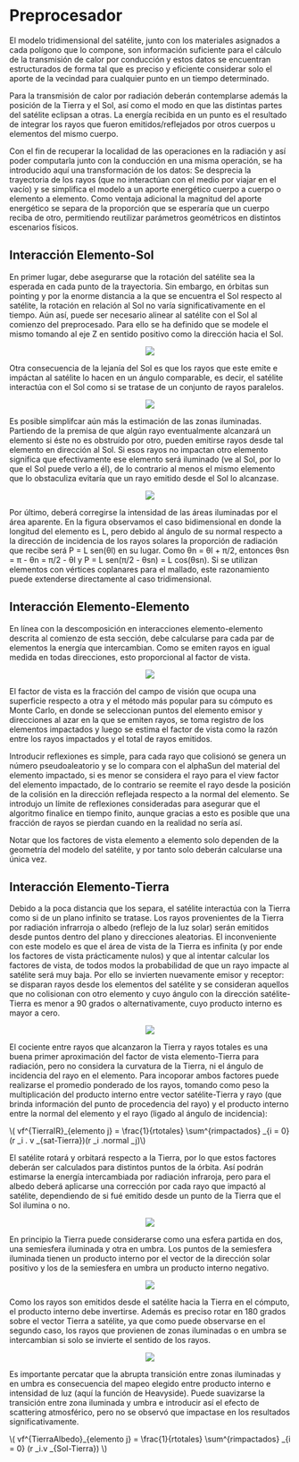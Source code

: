 # Preprocesador

El modelo tridimensional del satélite, junto con los materiales asignados a cada polígono que lo compone, son información suficiente para el cálculo de la transmisión de calor por conducción y estos datos se encuentran estructurados de forma tal que es preciso y eficiente considerar solo el aporte de la vecindad para cualquier punto en un tiempo determinado.

Para la transmisión de calor por radiación deberán contemplarse además la posición de la Tierra y el Sol, así como el modo en que las distintas partes del satélite eclipsan a otras. La energía recibida en un punto es el resultado de integrar los rayos que fueron emitidos/reflejados por otros cuerpos u elementos del mismo cuerpo.

Con el fin de recuperar la localidad de las operaciones en la radiación y así poder computarla junto con la conducción en una misma operación, se ha introducido aquí una transformación de los datos: Se desprecia la trayectoria de los rayos (que no interactúan con el medio por viajar en el vacío) y se simplifica el modelo a un aporte energético cuerpo a cuerpo o elemento a elemento. Como ventaja adicional la magnitud del aporte energético se separa de la proporción que se esperaría que un cuerpo reciba de otro, permitiendo reutilizar parámetros geométricos en distintos escenarios físicos.



## Interacción Elemento-Sol

En primer lugar, debe asegurarse que la rotación del satélite sea la esperada en cada punto de la trayectoria.  Sin embargo, en órbitas sun pointing y por la enorme distancia a la que se encuentra el Sol respecto al satélite, la rotación en relación al Sol no varía significativamente en el tiempo. Aún así, puede ser necesario alinear al satélite con el Sol al comienzo del preprocesado. Para ello se ha definido que se modele el mismo tomando al eje Z en sentido positivo como la dirección hacia el Sol. 

<center><img src="images/sat_rotation.png" ...></center>

Otra consecuencia de la lejanía del Sol es que los rayos que este emite e impáctan al satélite lo hacen en un ángulo comparable, es decir, el satélite interactúa con el Sol como si se tratase de un conjunto de rayos paralelos.

<center><img src="images/sun_ray_parallel.png" ...></center>

Es posible simplifcar aún más la estimación de las zonas iluminadas. Partiendo de la premisa de que algún rayo eventualmente alcanzará un elemento si éste no es obstruído por otro, pueden emitirse rayos desde tal elemento en dirección al Sol. Si esos rayos no impactan otro elemento significa que efectivamente ese elemento será iluminado (ve al Sol, por lo que el Sol puede verlo a él), de lo contrario al menos el mismo elemento que lo obstaculiza evitaría que un rayo emitido desde el Sol lo alcanzase.

<center><img src="images/sun_ray_aparent_area.png" ...></center>

Por último, deberá corregirse la intensidad de las áreas iluminadas por el área aparente. En la figura observamos el caso bidimensional en donde la longitud del elemento es L, pero debido al ángulo de su normal respecto a la dirección de incidencia de los rayos solares la proporción de radiación que recibe será P = L sen(θl) en su lugar.  Como θn = θl + π/2, entonces θsn = π - θn = π/2 - θl y P = L sen(π/2 - θsn) = L cos(θsn). Si se utilizan elementos con vértices coplanares para el mallado, este razonamiento puede extenderse directamente al caso tridimensional.



## Interacción Elemento-Elemento

En línea con la descomposición en interacciones elemento-elemento descrita al comienzo de esta sección, debe calcularse para cada par de elementos la energía que intercambian. Como se emiten rayos en igual medida en todas direcciones, esto proporcional al factor de vista.

<center><img src="images/view_factor.png" ...></center>

El factor de vista es la fracción del campo de visión que ocupa una superficie respecto a otra y el método más popular para su cómputo es Monte Carlo, en donde se seleccionan puntos del elemento emisor y direcciones al azar en la que se emiten rayos, se toma registro de los elementos impactados y luego se estima el factor de vista como la razón entre los rayos impactados y el total de rayos emitidos.

Introducir reflexiones es simple, para cada rayo que colisionó se genera un número pseudoaleatorio y se lo compara con el alphaSun del material del elemento impactado, si es menor se considera el rayo para el view factor del elemento impactado, de lo contrario se reemite el rayo desde la posición de la colisión en la dirección reflejada respecto a la normal del elemento. Se introdujo un límite de reflexiones consideradas para asegurar que el algoritmo finalice en tiempo finito, aunque gracias a esto es posible que una fracción de rayos se pierdan cuando en la realidad no sería así.

Notar que los factores de vista elemento a elemento solo dependen de la geometría del modelo del satélite, y por tanto solo deberán calcularse una única vez.



## Interacción Elemento-Tierra

Debido a la poca distancia que los separa, el satélite interactúa con la Tierra como si de un plano infinito se tratase. Los rayos provenientes de la Tierra por radiación infrarroja o albedo (reflejo de la luz solar) serán emitidos desde puntos dentro del plano y direcciones aleatorias. El inconveniente con este modelo es que el área de vista de la Tierra es infinita (y por ende los factores de vista prácticamente nulos) y que al intentar calcular los factores de vista, de todos modos la probabilidad de que un rayo impacte al satélite será muy baja. Por ello se invierten nuevamente emisor y receptor: se disparan rayos desde los elementos del satélite y se consideran aquellos que no colisionan con otro elemento y cuyo ángulo con la dirección satélite-Tierra es menor a 90 grados o alternativamente, cuyo producto interno es mayor a cero.

<center><img src="images/earth_as_plane.png" ...></center>

El cociente entre rayos que alcanzaron la Tierra y rayos totales es una buena primer aproximación del factor de vista elemento-Tierra para radiación, pero no considera la curvatura de la Tierra, ni el ángulo de incidencia del rayo en el elemento. Para incoporar ambos factores puede realizarse el promedio ponderado de los rayos, tomando como peso la multiplicación del producto interno entre vector satélite-Tierra y rayo (que brinda información del punto de procedencia del rayo) y el producto interno entre la normal del elemento y el rayo (ligado al ángulo de incidencia):


\\( vf^{TierraIR}_{elemento j} = \frac{1}{rtotales} \sum^{rimpactados} _{i = 0} (r _i . v _{sat-Tierra})(r _i .normal _j)\\)


El satélite rotará y orbitará respecto a la Tierra, por lo que estos factores deberán ser calculados para distintos puntos de la órbita. Así podrán estimarse la energía intercambiada por radiación infraroja, pero para el albedo deberá aplicarse una corrección por cada rayo que impactó al satélite, dependiendo de si fué emitido desde un punto de la Tierra que el Sol ilumina o no.

<center><img src="images/albedo1.png" ...></center>

En principio la Tierra puede considerarse como una esfera partida en dos, una semiesfera iluminada y otra en umbra. Los puntos de la semiesfera iluminada tienen un producto interno por el vector de la dirección solar positivo y los de la semiesfera en umbra un producto interno negativo. 



<center><img src="images/albedo2.png" ...></center>

Como los rayos son emitidos desde el satélite hacia la Tierra en el cómputo, el producto interno debe invertirse. Además es preciso rotar en 180 grados sobre el vector Tierra a satélite, ya que como puede observarse en el segundo caso, los rayos que provienen de zonas iluminadas o en umbra se intercambian si solo se invierte el sentido de los rayos.

<center><img src="images/albedo3.png" ...></center>

Es importante percatar que la abrupta transición entre zonas iluminadas y en umbra es consecuencia del mapeo elegido entre producto interno e intensidad de luz (aquí la función de Heavyside). Puede suavizarse la transición entre zona iluminada y umbra e introducir así el efecto de scattering atmosférico, pero no se observó que impactase en los resultados significativamente.



\\(  vf^{TierraAlbedo}_{elemento j} = \frac{1}{rtotales} \sum^{rimpactados} _{i = 0} (r _i.v _{Sol-Tierra}) \\)
